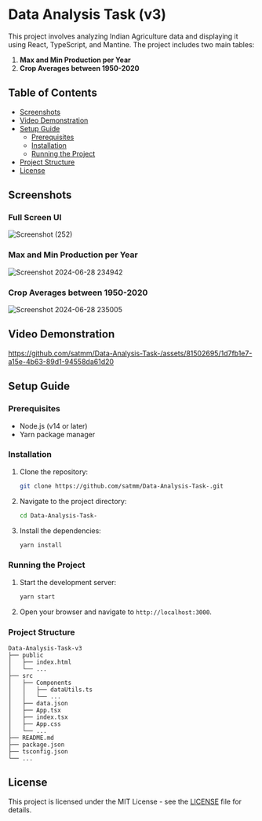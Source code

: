 
# Data Analysis Task (v3)

This project involves analyzing Indian Agriculture data and displaying it using React, TypeScript, and Mantine. The project includes two main tables:
1. **Max and Min Production per Year**
2. **Crop Averages between 1950-2020**

## Table of Contents
- [Screenshots](#screenshots)
- [Video Demonstration](#video-demonstration)
- [Setup Guide](#setup-guide)
  - [Prerequisites](#prerequisites)
  - [Installation](#installation)
  - [Running the Project](#running-the-project)
- [Project Structure](#project-structure)
- [License](#license)


## Screenshots

### Full Screen UI

![Screenshot (252)](https://github.com/satmm/Data-Analysis-Task-/assets/81502695/3efec3a3-048f-439c-88c2-6a1cd61b0c1d)

### Max and Min Production per Year

![Screenshot 2024-06-28 234942](https://github.com/satmm/Data-Analysis-Task-/assets/81502695/a23d4254-6eff-4618-a39a-d5bd732e6a80)

### Crop Averages between 1950-2020
![Screenshot 2024-06-28 235005](https://github.com/satmm/Data-Analysis-Task-/assets/81502695/cd1d4000-3f6a-45e0-8158-5a2f86d04605)


## Video Demonstration


https://github.com/satmm/Data-Analysis-Task-/assets/81502695/1d7fb1e7-a15e-4b63-89d1-94558da61d20




## Setup Guide

### Prerequisites
- Node.js (v14 or later)
- Yarn package manager

### Installation
1. Clone the repository:
   ```bash
   git clone https://github.com/satmm/Data-Analysis-Task-.git
   ```
2. Navigate to the project directory:
   ```bash
   cd Data-Analysis-Task-
   ```
3. Install the dependencies:
   ```bash
   yarn install
   ```

### Running the Project
1. Start the development server:
   ```bash
   yarn start
   ```
2. Open your browser and navigate to `http://localhost:3000`.

### Project Structure
```plaintext
Data-Analysis-Task-v3
├── public
│   ├── index.html
│   └── ...
├── src
│   ├── Components
│   │   ├── dataUtils.ts
│   │   └── ...
│   ├── data.json
│   ├── App.tsx
│   ├── index.tsx
│   ├── App.css
│   └── ...
├── README.md
├── package.json
├── tsconfig.json
└── ...
```

## License
This project is licensed under the MIT License - see the [LICENSE](LICENSE) file for details.
